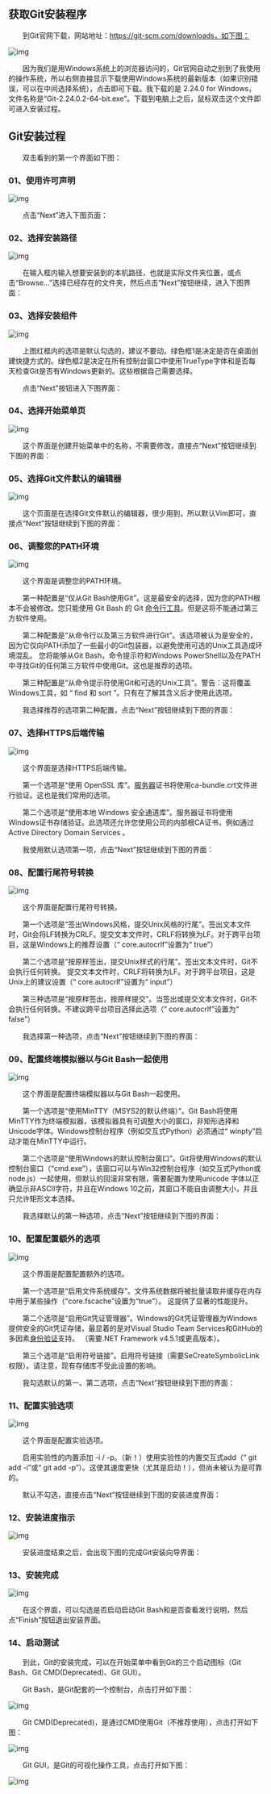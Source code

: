 ## 获取Git安装程序

  到Git官网下载，网站地址：https://git-scm.com/downloads，如下图： 

![img](https://mc.wsh-study.com/mkdocs/Git_Windows安装/1.png)

  因为我们是用Windows系统上的浏览器访问的，Git官网自动之别到了我使用的操作系统，所以右侧直接显示下载使用Windows系统的最新版本（如果识别错误，可以在中间选择系统），点击即可下载。我下载的是 2.24.0 for Windows，文件名称是“Git-2.24.0.2-64-bit.exe”。下载到电脑上之后，鼠标双击这个文件即可进入安装过程。

## Git安装过程

  双击看到的第一个界面如下图：

### 01、使用许可声明

![img](https://mc.wsh-study.com/mkdocs/Git_Windows安装/2.png)

  点击“Next”进入下图页面：

### 02、选择安装路径

![img](https://mc.wsh-study.com/mkdocs/Git_Windows安装/3.png)

  在输入框内输入想要安装到的本机路径，也就是实际文件夹位置，或点击“Browse...”选择已经存在的文件夹，然后点击“Next”按钮继续，进入下图界面：

### 03、选择安装组件

![img](https://mc.wsh-study.com/mkdocs/Git_Windows安装/4.png)

  上图红框内的选项是默认勾选的，建议不要动。绿色框1是决定是否在桌面创建快捷方式的。绿色框2是决定在所有控制台窗口中使用TrueType字体和是否每天检查Git是否有Windows更新的。这些根据自己需要选择。

  点击“Next”按钮进入下图界面：

### 04、选择开始菜单页

![img](https://mc.wsh-study.com/mkdocs/Git_Windows安装/5.png)

  这个界面是创建开始菜单中的名称，不需要修改，直接点“Next”按钮继续到下图的界面：

### 05、选择Git文件默认的编辑器

![img](https://mc.wsh-study.com/mkdocs/Git_Windows安装/6.png)

  这个页面是在选择Git文件默认的编辑器，很少用到，所以默认Vim即可，直接点“Next”按钮继续到下图的界面：

### 06、调整您的PATH环境

![img](https://mc.wsh-study.com/mkdocs/Git_Windows安装/7.png)

  这个界面是调整您的PATH环境。

  第一种配置是“仅从Git Bash使用Git”。这是最安全的选择，因为您的PATH根本不会被修改。您只能使用 Git Bash 的 Git [命令行工具](https://cloud.tencent.com/product/cli?from=10680)。但是这将不能通过第三方软件使用。

  第二种配置是“从命令行以及第三方软件进行Git”。该选项被认为是安全的，因为它仅向PATH添加了一些最小的Git包装器，以避免使用可选的Unix工具造成环境混乱。 您将能够从Git Bash，命令提示符和Windows PowerShell以及在PATH中寻找Git的任何第三方软件中使用Git。这也是推荐的选项。

  第三种配置是“从命令提示符使用Git和可选的Unix工具”。警告：这将覆盖Windows工具，如 “ find 和 sort ”。只有在了解其含义后才使用此选项。

  我选择推荐的选项第二种配置，点击“Next”按钮继续到下图的界面：

### 07、选择HTTPS后端传输

![img](https://mc.wsh-study.com/mkdocs/Git_Windows安装/8.png)

  这个界面是选择HTTPS后端传输。

  第一个选项是“使用 OpenSSL 库”。[服务器](https://cloud.tencent.com/product/cvm?from=10680)证书将使用ca-bundle.crt文件进行验证。这也是我们常用的选项。

  第二个选项是“使用本地 Windows 安全通道库”。服务器证书将使用Windows证书存储验证。此选项还允许您使用公司的内部根CA证书，例如通过Active Directory Domain Services 。

  我使用默认选项第一项，点击“Next”按钮继续到下图的界面：

### 08、配置行尾符号转换

![img](https://mc.wsh-study.com/mkdocs/Git_Windows安装/9.png)

  这个界面是配置行尾符号转换。

  第一个选项是“签出Windows风格，提交Unix风格的行尾”。签出文本文件时，Git会将LF转换为CRLF。提交文本文件时，CRLF将转换为LF。对于跨平台项目，这是Windows上的推荐设置（“ core.autocrlf”设置为“ true”）

  第二个选项是“按原样签出，提交Unix样式的行尾”。签出文本文件时，Git不会执行任何转换。 提交文本文件时，CRLF将转换为LF。对于跨平台项目，这是Unix上的建议设置（“ core.autocrlf”设置为“ input”）

  第三种选项是“按原样签出，按原样提交”。当签出或提交文本文件时，Git不会执行任何转换。不建议跨平台项目选择此选项（“ core.autocrlf”设置为“ false”）

  我选择第一种选项，点击“Next”按钮继续到下图的界面：

### 09、配置终端模拟器以与Git Bash一起使用

![img](https://mc.wsh-study.com/mkdocs/Git_Windows安装/10.png)

  这个界面是配置终端模拟器以与Git Bash一起使用。

  第一个选项是“使用MinTTY（MSYS2的默认终端）”。Git Bash将使用MinTTY作为终端模拟器，该模拟器具有可调整大小的窗口，非矩形选择和Unicode字体。Windows控制台程序（例如交互式Python）必须通过“ winpty”启动才能在MinTTY中运行。

  第二个选项是“使用Windows的默认控制台窗口”。Git将使用Windows的默认控制台窗口（“cmd.exe”），该窗口可以与Win32控制台程序（如交互式Python或node.js）一起使用，但默认的回滚非常有限，需要配置为使用unicode 字体以正确显示非ASCII字符，并且在Windows 10之前，其窗口不能自由调整大小，并且只允许矩形文本选择。

  我选择默认的第一种选项，点击“Next”按钮继续到下图的界面：

### 10、配置配置额外的选项

![img](https://mc.wsh-study.com/mkdocs/Git_Windows安装/11.png)

  这个界面是配置配置额外的选项。

  第一个选项是“启用文件系统缓存”。文件系统数据将被批量读取并缓存在内存中用于某些操作（“core.fscache”设置为“true”）。 这提供了显著的性能提升。

  第二个选项是“启用Git凭证管理器”。Windows的Git凭证管理器为Windows提供安全的Git凭证存储，最显着的是对Visual Studio Team Services和GitHub的多因素[身份验证](https://cloud.tencent.com/product/mfas?from=10680)支持。 （需要.NET Framework v4.5.1或更高版本）。

  第三个选项是“启用符号链接”。启用符号链接（需要SeCreateSymbolicLink权限）。请注意，现有存储库不受此设置的影响。

  我勾选默认的第一、第二选项，点击“Next”按钮继续到下图的界面：

### 11、配置实验选项

![img](https://mc.wsh-study.com/mkdocs/Git_Windows安装/12.png)

  这个界面是配置实验选项。

  启用实验性的内置添加 -i / -p。（新！）使用实验性的内置交互式add（“ git add -i”或“ git add -p”）。这使其速度更快（尤其是启动！），但尚未被认为是可靠的。

  默认不勾选，直接点击“Next”按钮继续到下图的安装进度界面：

### 12、安装进度指示

![img](https://mc.wsh-study.com/mkdocs/Git_Windows安装/13.png)

  安装进度结束之后，会出现下图的完成Git安装向导界面：

### 13、安装完成

![img](https://mc.wsh-study.com/mkdocs/Git_Windows安装/14.png)

  在这个界面，可以勾选是否启动启动Git Bash和是否查看发行说明，然后点“Finish”按钮退出安装界面。

### 14、启动测试

  到此，Git的安装完成，可以在开始菜单中看到Git的三个启动图标（Git Bash、Git CMD(Deprecated)、Git GUI）。

  Git Bash，是Git配套的一个控制台，点击打开如下图： 

![img](https://mc.wsh-study.com/mkdocs/Git_Windows安装/15.png)

  Git CMD(Deprecated)，是通过CMD使用Git（不推荐使用），点击打开如下图： 

![img](https://mc.wsh-study.com/mkdocs/Git_Windows安装/16.png)

  Git GUI，是Git的可视化操作工具，点击打开如下图： 

![img](https://mc.wsh-study.com/mkdocs/Git_Windows安装/17.png)
